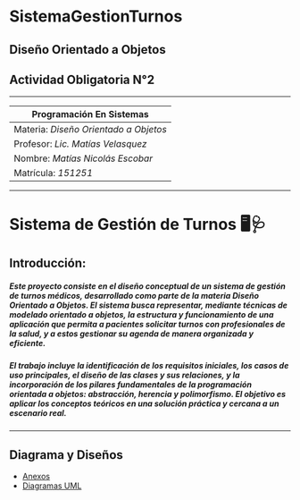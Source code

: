 # SistemaGestionTurnos

## Diseño Orientado a Objetos
## Actividad Obligatoria N°2

---
|    Programación En Sistemas      |
|----------------------------------|
|Materia: *Diseño Orientado a Objetos*|
|Profesor: *Lic. Matías Velasquez* |
|Nombre:  *Matías Nicolás Escobar* |
|Matrícula: *151251*               |

---
# Sistema de Gestión de Turnos 🖥️🩺
## Introducción:
##### Este proyecto consiste en el diseño conceptual de un sistema de gestión de turnos médicos, desarrollado como parte de la materia Diseño Orientado a Objetos. El sistema busca representar, mediante técnicas de modelado orientado a objetos, la estructura y funcionamiento de una aplicación que permita a pacientes solicitar turnos con profesionales de la salud, y a estos gestionar su agenda de manera organizada y eficiente.
##### El trabajo incluye la identificación de los requisitos iniciales, los casos de uso principales, el diseño de las clases y sus relaciones, y la incorporación de los pilares fundamentales de la programación orientada a objetos: abstracción, herencia y polimorfismo. El objetivo es aplicar los conceptos teóricos en una solución práctica y cercana a un escenario real.  
---
## Diagrama y Diseños  
 
- [Anexos](anexos.md)  
- [Diagramas UML](diagramasuml.md)
